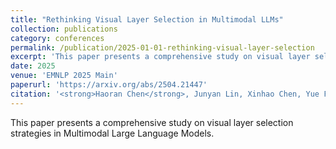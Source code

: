 ```yaml
---
title: "Rethinking Visual Layer Selection in Multimodal LLMs"
collection: publications
category: conferences
permalink: /publication/2025-01-01-rethinking-visual-layer-selection
excerpt: 'This paper presents a comprehensive study on visual layer selection strategies in Multimodal Large Language Models.'
date: 2025
venue: 'EMNLP 2025 Main'
paperurl: 'https://arxiv.org/abs/2504.21447'
citation: '<strong>Haoran Chen</strong>, Junyan Lin, Xinhao Chen, Yue Fan, Xin Jin, Hui Su, Jianfeng Dong, Jinlan Fu, Xiaoyu Shen. (2025). &quot;Rethinking Visual Layer Selection in Multimodal LLMs.&quot; <i>EMNLP 2025 Main</i>.'
---
```


This paper presents a comprehensive study on visual layer selection strategies in Multimodal Large Language Models.
